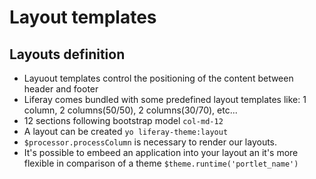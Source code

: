 # Layout templates

## Layouts definition
- Layuout templates control the positioning of the content between header and
footer
- Liferay comes bundled with some predefined layout templates like: 1 column,
2 columns(50/50), 2 columns(30/70), etc...
- 12 sections following bootstrap model `col-md-12`
- A layout can be created `yo liferay-theme:layout`
- `$processor.processColumn` is necessary to render our layouts.
- It's possible to embeed an application into your layout an it's more flexible
in comparison of a theme `$theme.runtime('portlet_name')`


